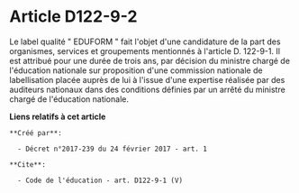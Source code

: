# Article D122-9-2

Le label qualité " EDUFORM " fait l'objet d'une candidature de la part des organismes, services et groupements mentionnés à
l'article D. 122-9-1. Il est attribué pour une durée de trois ans, par décision du ministre chargé de l'éducation nationale
sur proposition d'une commission nationale de labellisation placée auprès de lui à l'issue d'une expertise réalisée par des
auditeurs nationaux dans des conditions définies par un arrêté du ministre chargé de l'éducation nationale.

**Liens relatifs à cet article**

	**Créé par**:

	  - Décret n°2017-239 du 24 février 2017 - art. 1

	**Cite**:

	  - Code de l'éducation - art. D122-9-1 (V)

